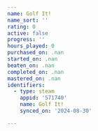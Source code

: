 ```yaml
---
name: Golf It!
name_sort: ''
rating: 0
active: false
progress: ''
hours_played: 0
purchased_on: .nan
started_on: .nan
beaten_on: .nan
completed_on: .nan
mastered_on: .nan
identifiers:
  - type: steam
    appid: '571740'
    name: Golf It!
    synced_on: '2024-08-30'

---
```

